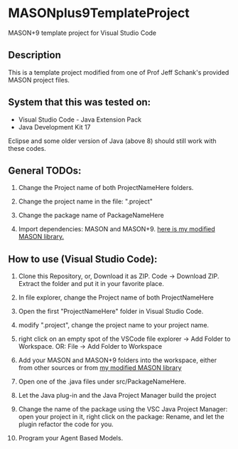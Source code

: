 # MASONplus9TemplateProject
 MASON+9 template project for Visual Studio Code

## Description

This is a template project modified from one of Prof Jeff Schank's provided MASON project files.

## System that this was tested on:

- Visual Studio Code - Java Extension Pack
- Java Development Kit 17

Eclipse and some older version of Java (above 8) should still work with these codes.

## General TODOs:

1. Change the Project name of both ProjectNameHere folders.

1. Change the project name in the file: ".project"

1. Change the package name of PackageNameHere

1. Import dependencies: MASON and MASON+9. [here is my modified MASON library.](https://github.com/CAWorks-ChrisA/MASONplus9Bundle_CAWorks)

## How to use (Visual Studio Code):

1. Clone this Repository, or, Download it as ZIP. Code -> Download ZIP. Extract the folder and put it in your favorite place.

1. In file explorer, change the Project name of both ProjectNameHere 

1. Open the first "ProjectNameHere" folder in Visual Studio Code.

1. modify ".project", change the project name to your project name.

1. right click on an empty spot of the VSCode file explorer -> Add Folder to Workspace. OR: File -> Add Folder to Workspace

1. Add your MASON and MASON+9 folders into the workspace, either from other sources or from [my modified MASON library](https://github.com/CAWorks-ChrisA/MASONplus9Bundle_CAWorks)

1. Open one of the .java files under src/PackageNameHere. 

1. Let the Java plug-in and the Java Project Manager build the project

1. Change the name of the package using the VSC Java Project Manager: open your project in it, right click on the package: Rename, and let the plugin refactor the code for you.

1. Program your Agent Based Models.